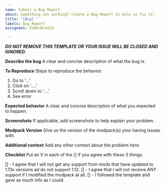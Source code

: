 ```yaml
---
name: Submit a Bug Report
about: Something not working? Create a Bug Report to help us fix it!
title: "[Bug] "
labels: Bug Report
assignees: EnderBro123

---
```


***DO NOT REMOVE THIS TEMPLATE OR YOUR ISSUE WILL BE CLOSED AND IGNORED.***

**Describe the bug**
A clear and concise description of what the bug is.

**To Reproduce**
Steps to reproduce the behavior:
1. Go to '...'
2. Click on '....'
3. Scroll down to '....'
4. See error

**Expected behavior**
A clear and concise description of what you expected to happen.

**Screenshots**
If applicable, add screenshots to help explain your problem.

**Modpack Version**
Give us the version of the modpack(s) your having issues with.

**Additional context**
Add any other context about the problem here.

**Checklist**
Put an X in each of the [] if you agree with these 3 things.

[] - I agree that I will not get any support from mods that have updated to 1.13x versions ad do not support 1.12.
[] - I agree that I will not receive *ANY* support if I modified the modpack at all.
[] - I followed the template and gave as much info as I could.
